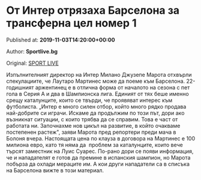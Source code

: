 
# От Интер отрязаха Барселона за трансферна цел номер 1

Published at: **2019-11-03T14:20:00+00:00**

Author: **Sportlive.bg**

Original: [SPORT LIVE](https://www.sportlive.bg/worldfootball/italy/ot-inter-otrqzaha-barselona-za-transferna-cel-nomer-1-1391320.html)

Изпълнителният директор на Интер Милано Джузепе Марота отхвърли спекулациите, че Лаутаро Мартинес може да поеме към Барселона. 22-годишният аржентинец е в отлична форма от началото на сезона с пет гола в Серия А и два в Шампионска лига. Единият от тях беше именно срещу каталунците, които се твърди, че проявяват интерес към футболиста.
„Интер е много силен отбор, който много рядко продава най-добрите си играчи. Искаме да продължим по този път, дори ако възникнат ситуации, с които трябва да се справим. Това е част от работата ни. Започнахме нов цикъл на развитие, в който очакваме постепенен растеж", заяви Марота пред репортери преди мача в Болоня вчера.
Настоящата цена по клауза в договора на Мартинес е 100 милиона евро, като тя няма да  проблем за каталунците, които вече търсят заместник на Луис Суарес. По-рано дори се появи информация, че и нападателят е готов да премине в испанския шампион, но Марота побърза да охлади мераците им. А кои други нападатели са в списъка на Барселона вижте в този материал.
